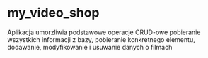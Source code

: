 # my_video_shop
Aplikacja umorzliwia podstawowe operacje CRUD-owe pobieranie wszystkich informacji z bazy, pobieranie konkretnego elementu, dodawanie, modyfikowanie i usuwanie danych o filmach
